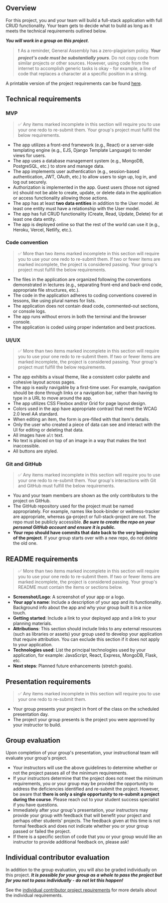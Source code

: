 ## Overview

For this project, you and your team will build a full-stack application with full CRUD functionality. Your team gets to decide what to build as long as it meets the technical requirements outlined below.

***You will work in a group on this project***.

> ❗️ As a reminder, General Assembly has a zero-plagiarism policy. ***Your project's code must be substantially yours***. Do not copy code from similar projects or other sources. However, using code from the internet to accomplish generic tasks is okay - for example, a line of code that replaces a character at a specific position in a string.

A printable version of the project requirements can be found [here](./assets/project-requirements.pdf).

## Technical requirements

### MVP

> ✅ Any items marked incomplete in this section will require you to use your one redo to re-submit them. Your group's project must fulfill the below requirements.

- The app utilizes a front-end framework (e.g., React) or a server-side templating engine (e.g., EJS, Django Template Language) to render views for users.
- The app uses a database management system (e.g., MongoDB, PostgreSQL, etc.) to store and manage data.
- The app implements user authentication (e.g., session-based authentication, JWT, OAuth, etc.) to allow users to sign up, log in, and log out securely.
- Authorization is implemented in the app. Guest users (those not signed in) should not be able to create, update, or delete data in the application or access functionality allowing those actions.
- The app has at least **two data entities** in addition to the User model. At least one entity must have a relationship with the User model.
- The app has full CRUD functionality (Create, Read, Update, Delete) for at least one data entity.
- The app is deployed online so that the rest of the world can use it (e.g., Heroku, Vercel, Netlify, etc.).

### Code convention

> ✅ More than two items marked incomplete in this section will require you to use your one redo to re-submit them. If two or fewer items are marked incomplete, the project is considered passing. Your group's project must fulfill the below requirements.

- The files in the application are organized following the conventions demonstrated in lectures (e.g., separating front-end and back-end code, appropriate file structures, etc.).
- The code in the application adheres to coding conventions covered in lessons, like using plural names for lists.
- The application does not contain dead code, commented-out sections, or console logs.
- The app runs without errors in both the terminal and the browser console.
- The application is coded using proper indentation and best practices.

### UI/UX

> ✅ More than two items marked incomplete in this section will require you to use your one redo to re-submit them. If two or fewer items are marked incomplete, the project is considered passing. Your group's project must fulfill the below requirements.

- The app exhibits a visual theme, like a consistent color palette and cohesive layout across pages.
- The app is easily navigable by a first-time user. For example, navigation should be done through links or a navigation bar, rather than having to type in a URL to move around the app.
- The app utilizes CSS Flexbox and/or Grid for page layout design.
- Colors used in the app have appropriate contrast that meet the WCAG 2.0 level AA standard.
- When editing an item, the form is pre-filled with that item's details.
- Only the user who created a piece of data can see and interact with the UI for editing or deleting that data.
- All images have `alt` text.
- No text is placed on top of an image in a way that makes the text inaccessible.
- All buttons are styled.

### Git and GitHub

> ✅ Any items marked incomplete in this section will require you to use your one redo to re-submit them. Your group's interactions with Git and GitHub must fulfill the below requirements.

- You and your team members are shown as the only contributors to the project on GitHub.
- The GitHub repository used for the project must be named appropriately. For example, names like book-binder or wellness-tracker are appropriate, whereas ga-project or full-stack-project are not. The repo must be publicly accessible. ***Be sure to create the repo on your personal GitHub account and ensure it is public.***
- **Your repo should have commits that date back to the very beginning of the project**. If your group starts over with a new repo, do not delete the old one.

## README requirements

> ✅ More than two items marked incomplete in this section will require you to use your one redo to re-submit them. If two or fewer items are marked incomplete, the project is considered passing. Your group's README must contain the items or sections below.

- **Screenshot/Logo**: A screenshot of your app or a logo.
- **Your app's name**: Include a description of your app and its functionality. Background info about the app and why your group built it is a nice touch.
- **Getting started**: Include a link to your deployed app and a link to your planning materials.
- **Attributions**: This section should include links to any external resources (such as libraries or assets) your group used to develop your application that require attribution. You can exclude this section if it does not apply to your application.
- **Technologies used**: List the principal technologies used by your application, for example: JavaScript, React, Express, MongoDB, Flask, etc.
- **Next steps**: Planned future enhancements (stretch goals).

## Presentation requirements

> ✅ Any items marked incomplete in this section will require you to use your one redo to re-submit them.

- Your group presents your project in front of the class on the scheduled presentation day.
- The project your group presents is the project you were approved by your instructor to build.

## Group evaluation

Upon completion of your group's presentation, your instructional team will evaluate your group's project.

- Your instructors will use the above guidelines to determine whether or not the project passes all of the minimum requirements.
- If your instructors determine that the project does not meet the minimum requirements, you or your group may be provided the opportunity to address the deficiencies identified and re-submit the project. However, be aware that **there is only a single opportunity to re-submit a project during the course**. Please reach out to your student success specialist if you have questions.
- Immediately after your group's presentation, your instructors may provide your group with feedback that will benefit your project and perhaps other students' projects. The feedback given at this time is not formal feedback and does not indicate whether you or your group passed or failed the project.
- If there is a specific section of code that you or your group would like an instructor to provide additional feedback on, please ask!

## Individual contributor evaluation

In addition to the group evaluation, you will also be graded individually on this project. ***It is possible for your group as a whole to pass the project but for you not to pass individually - do not let this happen!***

See the [individual contributor project requirements](../project-individual-contributor-requirements/README.md) for more details about the individual requirements.
